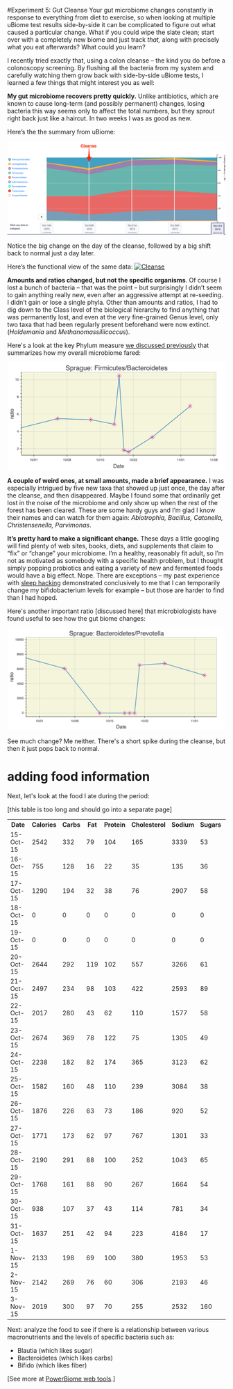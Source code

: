 #Experiment 5: Gut Cleanse
Your gut microbiome changes constantly in response to everything from diet to exercise, so when looking at multiple uBiome test results side-by-side it can be complicated to figure out what caused a particular change. What if you could wipe the slate clean; start over with a completely new biome and just track *that,* along with precisely what you eat afterwards? What could you learn?

I recently tried exactly that, using a colon cleanse – the kind you do before a colonoscopy screening. By flushing all the bacteria from my system and carefully watching them grow back with side-by-side uBiome tests, I learned a few things that might interest you as well:

**My gut microbiome recovers pretty quickly.** Unlike antibiotics, which are known to cause long-term (and possibly permanent) changes, losing bacteria this way seems only to affect the total numbers, but they sprout right back just like a haircut. In two weeks I was as good as new.

Here’s the the summary from uBiome:

![](images/experiments/colonCleanse/colonCleanseBacteria.png)

Notice the big change on the day of the cleanse, followed by a big shift back to normal just a day later.

Here’s the functional view of the same data:
<a data-flickr-embed="true"  href="https://www.flickr.com/photos/sprague/22666646263/in/photostream/" title="Cleanse"><img src="https://farm6.staticflickr.com/5833/22666646263_1a083fe751_z.jpg" width="640" height="273" alt="Cleanse"></a>


**Amounts and ratios changed, but not the specific organisms**. Of course I lost a bunch of bacteria – that was the point – but surprisingly I didn’t seem to gain anything really new, even after an aggressive attempt at re-seeding. I didn’t gain or lose a single phyla. Other than amounts and ratios, I had to dig down to the Class level of the biological hierarchy to find anything that was permanently lost, and even at the very fine-grained Genus level, only two taxa that had been regularly present beforehand were now extinct. (*Holdemania* and *Methanomassiliicoccus*).

Here's a look at the key Phylum measure [we discussed previously](explore.md) that summarizes how my overall microbiome fared:

![](images/experiments/colonCleanse/colonCleanseFirmicutesBacteroidetes.png)


**A couple of weird ones, at small amounts, made a brief appearance.** I was especially intrigued by five new taxa that showed up just once, the day after the cleanse, and then disappeared. Maybe I found some that ordinarily get lost in the noise of the microbiome and only show up when the rest of the forest has been cleared. These are some hardy guys and I’m glad I know their names and can watch for them again: *Abiotrophia, Bacillus, Catonella, Christensenella, Parvimonas*.

**It’s pretty hard to make a significant change.** These days a little googling will find plenty of web sites, books, diets, and supplements that claim to “fix” or “change” your microbiome. I’m a healthy, reasonably fit adult, so I’m not as motivated as somebody with a specific health problem, but I thought simply popping probiotics and eating a variety of new and fermented foods would have a big effect. Nope. There are exceptions – my past experience with [sleep hacking](http://www.ubiomeblog.com/my-ubiome-sleep-hacking-update/) demonstrated conclusively to me that I can temporarily change my bifidobacterium levels for example – but those are harder to find than I had hoped.

Here's another important ratio [discussed here] that microbiologists have found useful to see how the gut biome changes:

![](images/experiments/colonCleanse/colonCleanseBacteroidetesPrevotella.png)

See much change?  Me neither. There's a short spike during the cleanse, but then it just pops back to normal.


# adding food information
Next, let's look at the food I ate during the period:

[this table is too long and should go into a separate page]
<table class="tableizer-table">
<tr class="tableizer-firstrow"><th>Date</th><th>Calories</th><th>Carbs</th><th>Fat</th><th>Protein</th><th>Cholesterol</th><th>Sodium</th><th>Sugars</th><th>Fibre</th></tr>
 <tr><td>15-Oct-15</td><td>2542</td><td>332</td><td>79</td><td>104</td><td>165</td><td>3339</td><td>53</td><td>48</td></tr>
 <tr><td>16-Oct-15</td><td>755</td><td>128</td><td>16</td><td>22</td><td>35</td><td>135</td><td>36</td><td>17</td></tr>
 <tr><td>17-Oct-15</td><td>1290</td><td>194</td><td>32</td><td>38</td><td>76</td><td>2907</td><td>58</td><td>19</td></tr>
 <tr><td>18-Oct-15</td><td>0</td><td>0</td><td>0</td><td>0</td><td>0</td><td>0</td><td>0</td><td>0</td></tr>
 <tr><td>19-Oct-15</td><td>0</td><td>0</td><td>0</td><td>0</td><td>0</td><td>0</td><td>0</td><td>0</td></tr>
 <tr><td>20-Oct-15</td><td>2644</td><td>292</td><td>119</td><td>102</td><td>557</td><td>3266</td><td>61</td><td>41</td></tr>
 <tr><td>21-Oct-15</td><td>2497</td><td>234</td><td>98</td><td>103</td><td>422</td><td>2593</td><td>89</td><td>44</td></tr>
 <tr><td>22-Oct-15</td><td>2017</td><td>280</td><td>43</td><td>62</td><td>110</td><td>1577</td><td>58</td><td>29</td></tr>
 <tr><td>23-Oct-15</td><td>2674</td><td>369</td><td>78</td><td>122</td><td>75</td><td>1305</td><td>49</td><td>36</td></tr>
 <tr><td>24-Oct-15</td><td>2238</td><td>182</td><td>82</td><td>174</td><td>365</td><td>3123</td><td>62</td><td>30</td></tr>
 <tr><td>25-Oct-15</td><td>1582</td><td>160</td><td>48</td><td>110</td><td>239</td><td>3084</td><td>38</td><td>19</td></tr>
 <tr><td>26-Oct-15</td><td>1876</td><td>226</td><td>63</td><td>73</td><td>186</td><td>920</td><td>52</td><td>33</td></tr>
 <tr><td>27-Oct-15</td><td>1771</td><td>173</td><td>62</td><td>97</td><td>767</td><td>1301</td><td>33</td><td>22</td></tr>
 <tr><td>28-Oct-15</td><td>2190</td><td>291</td><td>88</td><td>100</td><td>252</td><td>1043</td><td>65</td><td>32</td></tr>
 <tr><td>29-Oct-15</td><td>1768</td><td>161</td><td>88</td><td>90</td><td>267</td><td>1664</td><td>54</td><td>22</td></tr>
 <tr><td>30-Oct-15</td><td>938</td><td>107</td><td>37</td><td>43</td><td>114</td><td>781</td><td>34</td><td>10</td></tr>
 <tr><td>31-Oct-15</td><td>1637</td><td>251</td><td>42</td><td>94</td><td>223</td><td>4184</td><td>17</td><td>11</td></tr>
 <tr><td>1-Nov-15</td><td>2133</td><td>198</td><td>69</td><td>100</td><td>380</td><td>1953</td><td>53</td><td>9</td></tr>
 <tr><td>2-Nov-15</td><td>2142</td><td>269</td><td>76</td><td>60</td><td>306</td><td>2193</td><td>46</td><td>30</td></tr>
 <tr><td>3-Nov-15</td><td>2019</td><td>300</td><td>97</td><td>70</td><td>255</td><td>2532</td><td>160</td><td>34</td></tr>
</table>

Next: analyze the food to see if there is a relationship between various macronutrients and the levels of specific bacteria such as:

* Blautia (which likes sugar)
* Bacteroidetes (which likes carbs)
* Bifido (which likes fiber)

[See more at [PowerBiome web tools](http://warm-bastion-4552.herokuapp.com/).]





